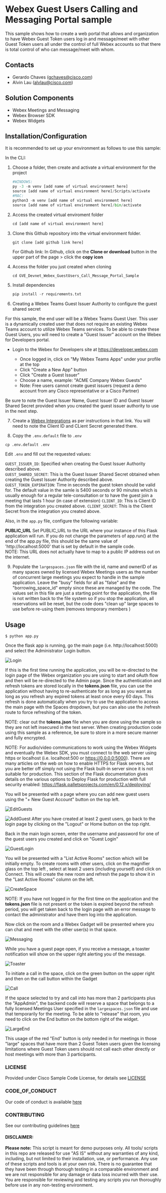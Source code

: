 # Webex Guest Users Calling and Messaging Portal sample

This sample shows how to create a web portal that allows and organization to have Webex Guest Token users log in and message/meet 
with other Guest Token users all under the control of full Webex accounts so that there is total control of who can message/meet with whom.  

## Contacts
* Gerardo Chaves (gchaves@cisco.com)
* Alvin Lau (alvlau@cisco.com)

## Solution Components
* Webex Meetings and Messaging
* Webex Browser SDK
* Webex Widgets


## Installation/Configuration

It is recommended to set up your environment as follows to use this sample:

In the CLI:
1.	Choose a folder, then create and activate a virtual environment for the project
    ```python
    #WINDOWS:
    py -3 -m venv [add name of virtual environment here] 
    source [add name of virtual environment here]/Scripts/activate
    #MAC:
    python3 -m venv [add name of virtual environment here] 
    source [add name of virtual environment here]/bin/activate
    ```

2. Access the created virtual enviroment folder
    ```python
    cd [add name of virtual environment here] 
    ```

3.	Clone this Github repository into the virtual environment folder.
    ```python
    git clone [add github link here]
    ```
    For Github link: 
        In Github, click on the **Clone or download** button in the upper part of the page > click the **copy icon**
         

4. Access the folder you just created when cloning
    ```
    cd GVE_Devnet_Webex_GuestUsers_Call_Message_Portal_Sample
    ```

5.	Install dependencies
    ```python
    pip install -r requirements.txt
    ```

6. Creating a Webex Teams Guest Issuer Authority to configure the guest shared secret

For this sample, the end user will be a Webex Teams Guest User.
This user is a dynamically created user that does not require an existing Webex Teams account to utilize Webex Teams services.
To be able to create these Guest Users, you will need to create a "Guest Issuer" account on the Webex for Developers portal.

- Login to the Webex for Developers site at <https://developer.webex.com>

  - Once logged in, click on "My Webex Teams Apps" under your profile at the top
  - Click "Create a New App" button
  - Click "Create a Guest Issuer"
  - Choose a name, example: "ACME Company Webex Guests"
  - Note: Free users cannot create guest issuers (request a demo account from any Cisco representative or a Cisco Partner)  

Be sure to note the Guest Issuer Name, Guest Issuer ID and Guest Issuer Shared Secret provided when you created the guest issuer authority to use in the next step.   

7. Create a [Webex Integrations](https://developer.webex.com/docs/integrations) as per instructions in that link. You will need to note the Client ID and 
CLient Secret generated there. 


8. Copy the `.env.default` file to `.env` 
```
cp .env.default .env
```
Edit `.env` and fill out the requested values:  

`GUEST_ISSUER_ID`: Specified when creating the Guest Issuer Authority described above.  
`GUEST_SHARED_SECRET`: This is the Guest Issuer Shared Secret obtained when creating the Guest Issuer Authority described above.  
`GUEST_TOKEN_EXPIRATION`: Time in seconds the guest token should be valid for. The default value  in the samle is 5400 seconds or 90 minutes which is usually enough for a regular tele-consultation or to have the guest join a meeting that lasts 1 hour (in case of extension)
`CLIENT_ID`: This is Client ID from the integration you created above.
`CLIENT_SECRET`: This is the Client Secret from the integration you created above.

Also, in the `app.py` file, configure the following variable:

**PUBLIC_URL**
Set PUBLIC_URL to the URL where your instance of this Flask application will run. If you do not change the parameters 
of app.run() at the end of the app.py file, this should be the same value of 'http://localhost:5000' that is set by default 
in the sample code.  
NOTE: This URL does not actually have to map to a public IP address out on the internet. 

9. Populate the `largespaces.json` file with the id, name and ownerID of as many spaces owned by licensed Webex Meetings users as the number of concurrent large meetings 
you expect to handle in the sample application. Leave the "busy" fields for all as "false" and the "borrowing_space_id" empty since these are managed by the code. 
The values set in this file are just a starting point for the application, the file is not written back to the file system so if you stop the application, all reservations will be reset,  but the code does "clean up" large spaces to use before re-using them (removes temporary members )


## Usage

    $ python app.py

Once the flask app is running, go the main page (i.e. http://localhost:5000) and select the Administrator Login button. 

![Login](./IMAGES/MainLogin.png)

If this is the first time running the 
application, you will be re-directed to the login page of the Webex organization you are using to start and oAuth flow and then will be re-directed to the 
Admin page. 
Since the authentication and refresh tokens are stored locally in the **tokens.json** file, you can use the application without having to 
re-authenticate for as long as you want as long as you refresh any expired tokens at least once every 60 days. This refresh is done 
automatically when you try to use the application to access the main page with the Spaces dropdown, but you can also use 
the /refresh route to force refreshing of the token. 

NOTE: clear out the **tokens.json** file when you are done using the sample so they are not left insecured in the test server. 
When creating production code using this sample as a reference, be sure to store in a more secure manner and fully encrypted.  

NOTE: For audio/video communications to work using the Webex Widgets and eventually the Webex SDK, you must connect to the web server using 
https or localhost (i.e. localhost:500 or https://0.0.0.0:5000). There are many articles on the web on how to enable HTTPS for Flask servers,
but you are better off simply not using the Flask built-in server since it is not suitable for production. This section of the Flask documentation 
gives details on the various options to Deploy Flask for production with full security enabled: https://flask.palletsprojects.com/en/0.12.x/deploying/


You will be presented with a page where you can add new guest users using the "+ New Guest Account" button on the top left. 

![EditGuests](./IMAGES/EditGuests.png)

![AddGuest](./IMAGES/AddGuest.png)
After you have created at least 2 guest users, go back to the login page by clicking on the "Logout" or Home button on the top right. 

Back in the main login screen, enter the username and password for one of the guest users you created and click on "Guest Login"

![GuestLogin](./IMAGES/GuestLogin.png)

You will be presented with a "List Active Rooms" section which will be initially empty. To create rooms with other users, click on the magnifier glass 
on the top left , select at least 2 users (including yourself) and click on Connect.  This will create the new room and refresh the page to show it in the 
"Last Active Rooms" column on the left.

![CreateSpace](./IMAGES/CreateSpace.png)

NOTE: If you have not logged in for the first time on the application and the **tokens.json** file is not present or the token is expired beyond 
the refresh period, you will get taken back to the login page with an error message to contact the administrator and have them log into the application. 

Now click on the room and a Webex Gadget will be presented where you can chat and meet with the other user(s) in that space.

![Messaging](./IMAGES/Messaging.png)

While you have a guest page open, if you receive a message, a toaster notification will show on the upper right alerting 
you of the message.  

![Toaster](./IMAGES/Toaster.png)

To initiate a call in the space, click on the green button on the upper right and then on the call button within 
the Gadget

![Call](./IMAGES/Call.png)

If the space selected to try and call into has more than 2 participants plus the "AppAdmin", the backend code will reserve 
a space that belongs to a fully licensed Meetings User specified in the ```largespaces.json``` file and use that temporarily 
for the meeting. To be able to "release" that room, you need to click on the End button on the bottom right of the widget. 

![LargeEnd](./IMAGES/LargeEnd.png)

This usage of the red "End" button is only needed in for meetings in those "large" spaces that have more than 2 Guest Token users given 
the licensing limitations where Guest Token users should not call each other directly or host meetings with more than 
3 participants. 

### LICENSE

Provided under Cisco Sample Code License, for details see [LICENSE](LICENSE.md)

### CODE_OF_CONDUCT

Our code of conduct is available [here](CODE_OF_CONDUCT.md)

### CONTRIBUTING

See our contributing guidelines [here](CONTRIBUTING.md)

#### DISCLAIMER:
<b>Please note:</b> This script is meant for demo purposes only. All tools/ scripts in this repo are released for use "AS IS" without any warranties of any kind, including, but not limited to their installation, use, or performance. Any use of these scripts and tools is at your own risk. There is no guarantee that they have been through thorough testing in a comparable environment and we are not responsible for any damage or data loss incurred with their use.
You are responsible for reviewing and testing any scripts you run thoroughly before use in any non-testing environment.
